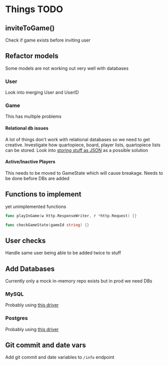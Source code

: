 # Things TODO

## inviteToGame()
Check if game exists before inviting user

## Refactor models
Some models are not working out very well with databases

### User
Look into merging User and UserID

### Game
This has multiple problems

#### Relational db issues
A lot of things don't work with relational databases so we need to get creative.
Investigate how quartopiece, board, player lists, quartopiece lists can be stored.
Look into [storing stuff as JSON](https://www.digitalocean.com/community/tutorials/working-with-json-in-mysql) as a possible solution

#### Active/Inactive Players
This needs to be moved to GameState which will cause breakage.
Needs to be done before DBs are added


## Functions to implement
yet unimplemented functions
```go
func playInGame(w http.ResponseWriter, r *http.Request) {}

func checkGameState(gameId string) {}
```

## User checks
Handle same user being able to be added twice to stuff

## Add Databases
Currently only a mock in-memory repo exists but in prod we need DBs

### MySQL
Probably using [this driver](https://github.com/go-sql-driver/mysql)

### Postgres
Probably using [this driver](https://github.com/jackc/pgx)

## Git commit and date vars
Add git commit and date variables to `/info` endpoint
